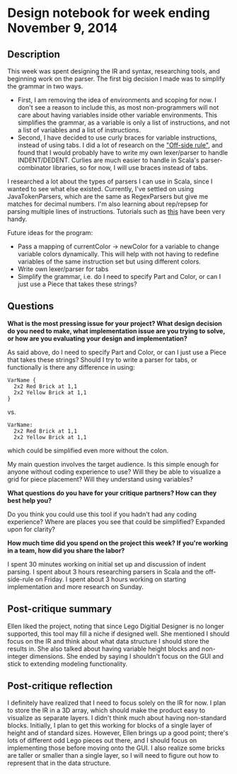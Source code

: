 # Design notebook for week ending November 9, 2014

## Description

This week was spent designing the IR and syntax, researching tools, and beginning work on the parser. The first big decision I made was to simplify the grammar in two ways. 
* First, I am removing the idea of environments and scoping for now. I don't see a reason to include this, as most non-programmers will not care about having variables inside other variable environments. This simplifies the grammar, as a variable is only a list of instructions, and not a list of variables and a list of instructions.
* Second, I have decided to use curly braces for variable instructions, instead of using tabs. I did a lot of research on the ["Off-side rule"](http://en.wikipedia.org/wiki/Off-side_rule), and found that I would probably have to write my own lexer/parser to handle INDENT/DEDENT. Curlies are much easier to handle in Scala's parser-combinator libraries, so for now, I will use braces instead of tabs.

I researched a lot about the types of parsers I can use in Scala, since I wanted to see what else existed. Currently, I've settled on using JavaTokenParsers, which are the same as RegexParsers but give me matches for decimal numbers. I'm also learning about rep/repsep for parsing multiple lines of instructions. Tutorials such as [this](http://bitwalker.org/blog/2013/08/10/learn-by-example-scala-parser-combinators/) have been very handy.

Future ideas for the program:
* Pass a mapping of currentColor -> newColor for a variable to change variable colors dynamically. This will help with not having to redefine variables of the same instruction set but using different colors.
* Write own lexer/parser for tabs
* Simplify the grammar, i.e. do I need to specify Part and Color, or can I just use a Piece that takes these strings?

## Questions

**What is the most pressing issue for your project? What design decision do
you need to make, what implementation issue are you trying to solve, or how
are you evaluating your design and implementation?**

As said above, do I need to specify Part and Color, or can I just use a Piece that takes these strings? Should I try to write a parser for tabs, or functionally is there any difference in using:
```
VarName {
  2x2 Red Brick at 1,1
  2x2 Yellow Brick at 1,1
}
```
vs.
```
VarName:
  2x2 Red Brick at 1,1
  2x2 Yellow Brick at 1,1
```
which could be simplified even more without the colon. 

My main question involves the target audience. Is this simple enough for anyone without coding experience to use? Will they be able to visualize a grid for piece placement? Will they understand using variables?

**What questions do you have for your critique partners? How can they best help
you?**

Do you think you could use this tool if you hadn't had any coding experience? Where are places you see that could be simplified? Expanded upon for clarity?

**How much time did you spend on the project this week? If you're working in a
team, how did you share the labor?**

I spent 30 minutes working on initial set up and discussion of indent parsing. I spent about 3 hours researching parsers in Scala and the off-side-rule on Friday. I spent about 3 hours working on starting implementation and more research on Sunday.

## Post-critique summary
Ellen liked the project, noting that since Lego Digitial Designer is no longer supported, this tool may fill a niche if designed well. She mentioned I should focus on the IR and think about what data structure I should store the results in. She also talked about having variable height blocks and non-integer dimensions. She ended by saying I shouldn't focus on the GUI and stick to extending modeling functionality.

## Post-critique reflection
I definitely have realized that I need to focus solely on the IR for now. I plan to store the IR in a 3D array, which should make the product easy to visualize as separate layers.
I didn't think much about having non-standard blocks. Initially, I plan to get this working for blocks of a single layer of height and of standard sizes. However, Ellen brings up a good point; there's lots of different odd Lego pieces out there, and I should focus on implementing those before moving onto the GUI. I also realize some bricks are taller or smaller than a single layer, so I will need to figure out how to represent that in the data structure. 

